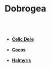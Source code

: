 # Dobrogea

<br><br>		
<h4>
	<ul>
		<li><a href="/dobrogea/celicdere">Celic Dere</a></li>
		<br>
		<li><a href="/dobrogea/cocos">Cocos</a></li>
		<br>
		<li><a href="/dobrogea/halmyris">Halmyris</a></li>
	</ul>
</h4>
